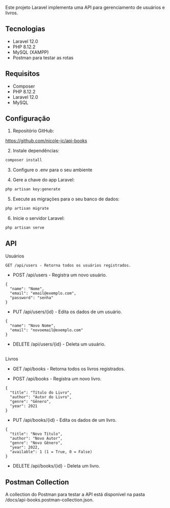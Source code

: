 
Este projeto Laravel implementa uma API para gerenciamento de usuários e livros.

## Tecnologias
- Laravel 12.0
- PHP 8.12.2
- MySQL (XAMPP)
- Postman para testar as rotas

## Requisitos
- Composer
- PHP 8.12.2
- Laravel 12.0
- MySQL

## Configuração

1. Repositório GitHub:

https://github.com/nicole-jc/api-books

2. Instale dependências:

```bash
composer install
```

3. Configure o .env para o seu ambiente

4. Gere a chave do app Laravel:
```bash
php artisan key:generate
```

5. Execute as migrações para o seu banco de dados:

```bash
php artisan migrate
```

6. Inicie o servidor Laravel:

```bash
php artisan serve
```

## API

Usuários

    GET /api/users - Retorna todos os usuários registrados.

* POST /api/users - Registra um novo usuário.
```
{
  "name": "Nome",
  "email": "email@exemplo.com",
  "password": "senha"
}
```

* PUT /api/users/{id} - Edita os dados de um usuário.
```
{
  "name": "Novo Nome",
  "email": "novoemail@exemplo.com"
}
```
* DELETE /api/users/{id} - Deleta um usuário.

## 
Livros

* GET /api/books - Retorna todos os livros registrados.

* POST /api/books - Registra um novo livro.
```
{
  "title": "Título do Livro",
  "author": "Autor do Livro",
  "genre": "Gênero",
  "year": 2021
}
```
* PUT /api/books/{id} - Edita os dados de um livro.
```
{
  "title": "Novo Título",
  "author": "Novo Autor",
  "genre": "Novo Gênero",
  "year": 2022,
  "available": 1 (1 = True, 0 = False)
}
```
* DELETE /api/books/{id} - Deleta um livro.

## Postman Collection

A collection do Postman para testar a API está disponível na pasta /docs/api-books.postman-collection.json.
